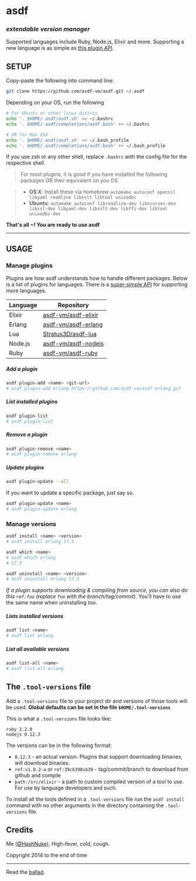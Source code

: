 # asdf
### _extendable version manager_

Supported languages include Ruby, Node.js, Elixir and more. Supporting a new language is as simple as [this plugin API](https://github.com/asdf-vm/asdf/blob/master/docs/creating-plugins.md).

## SETUP

Copy-paste the following into command line:

```bash
git clone https://github.com/asdf-vm/asdf.git ~/.asdf

```

Depending on your OS, run the following
```bash
# For Ubuntu or other linux distros
echo '. $HOME/.asdf/asdf.sh' >> ~/.bashrc
echo '. $HOME/.asdf/completions/asdf.bash' >> ~/.bashrc

# OR for Max OSX
echo '. $HOME/.asdf/asdf.sh' >> ~/.bash_profile
echo '. $HOME/.asdf/completions/asdf.bash' >> ~/.bash_profile
```

If you use zsh or any other shell, replace `.bashrc` with the config file for the respective shell.

> For most plugins, it is good if you have installed the following packages OR their equivalent on you OS

> * **OS X**: Install these via homebrew `automake autoconf openssl libyaml readline libxslt libtool unixodbc`
> * **Ubuntu**: `automake autoconf libreadline-dev libncurses-dev libssl-dev libyaml-dev libxslt-dev libffi-dev libtool unixodbc-dev`

**That's all ~! You are ready to use asdf**

-----------------------


## USAGE

### Manage plugins

Plugins are how asdf understands how to handle different packages. Below is a list of plugins for languages. There is a [super-simple API](https://github.com/HashNuke/asdf/blob/master/docs/creating-plugins.md) for supporting more languages.

| Language | Repository  |
|----------|-------------|
| Elixir  | [asdf-vm/asdf-elixir](https://github.com/asdf-vm/asdf-elixir)
| Erlang  | [asdf-vm/asdf-erlang](https://github.com/asdf-vm/asdf-erlang)
| Lua     | [Stratus3D/asdf-lua](https://github.com/Stratus3D/asdf-lua)
| Node.js | [asdf-vm/asdf-nodejs](https://github.com/asdf-vm/asdf-nodejs)
| Ruby    | [asdf-vm/asdf-ruby](https://github.com/asdf-vm/asdf-ruby)


##### Add a plugin

```bash
asdf plugin-add <name> <git-url>
# asdf plugin-add erlang https://github.com/asdf-vm/asdf-erlang.git
```

##### List installed plugins

```bash
asdf plugin-list
# asdf plugin-list
```

##### Remove a plugin

```bash
asdf plugin-remove <name>
# asdf plugin-remove erlang
```


##### Update plugins

```bash
asdf plugin-update --all
```

If you want to update a specific package, just say so.

```bash
asdf plugin-update <name>
# asdf plugin-update erlang
```

### Manage versions

```bash
asdf install <name> <version>
# asdf install erlang 17.3

asdf which <name>
# asdf which erlang
# 17.3

asdf uninstall <name> <version>
# asdf uninstall erlang 17.3
```

*If a plugin supports downloading & compiling from source, you can also do this `ref:foo` (replace `foo` with the branch/tag/commit).* You'll have to use the same name when uninstalling too.

##### Lists installed versions

```bash
asdf list <name>
# asdf list erlang
```

##### List all available versions

```bash
asdf list-all <name>
# asdf list-all erlang
```

## The `.tool-versions` file

Add a `.tool-versions` file to your project dir and versions of those tools will be used.
**Global defaults can be set in the file `$HOME/.tool-versions`**

This is what a `.tool-versions` file looks like:

```
ruby 2.2.0
nodejs 0.12.3
```

The versions can be in the following format:

* `0.12.3` - an actual version. Plugins that support downloading binaries, will download binaries.
* `ref:v1.0.2-a` or `ref:39cb398vb39` - tag/commit/branch to download from github and compile
* `path:/src/elixir` - a path to custom compiled version of a tool to use. For use by language developers and such.

To install all the tools defined in a `.tool-versions` file run the `asdf install` command with no other arguments in the directory containing the `.tool-versions` file.

## Credits

Me ([@HashNuke](http://github.com/HashNuke)), High-fever, cold, cough.

Copyright 2014 to the end of time

-------

Read the [ballad](https://github.com/asdf-vm/asdf/blob/master/ballad-of-asdf.md).
